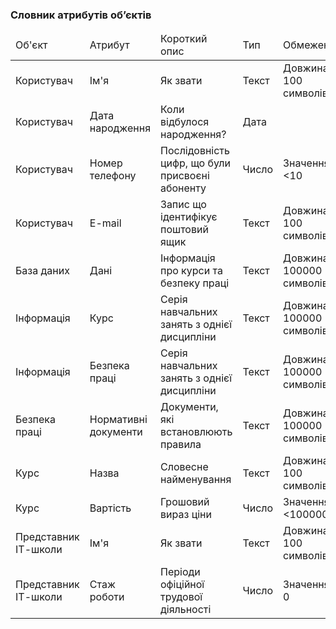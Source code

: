 ### Словник атрибутів об’єктів
<table>
    <thead>
        <tr>
            <td>Об'єкт</td>
            <td>Атрибут</td>
            <td>Короткий опис</td>
            <td>Тип</td>
            <td>Обмеження</td>
        </tr>
    </thead>
    <tbody>
        <tr>
            <td>Користувач</td>
            <td>Ім'я</td>
            <td>Як звати</td>
            <td>Текст</td>
            <td>Довжина < 100 символів</td>
        </tr>
        <tr>
            <td>Користувач</td>
            <td>Дата народження</td>
            <td>Коли відбулося народження?</td>
            <td>Дата</td>
            <td></td>
        </tr>
        <tr>
            <td>Користувач</td>
            <td>Номер телефону</td>
            <td>Послідовність цифр, що були присвоєні абоненту</td>
            <td>Число</td>
            <td>Значення <10</td>
        </tr>
        <tr>
            <td>Користувач</td>
            <td>E-mail</td>
            <td>Запис що ідентифікує поштовий ящик</td>
            <td>Текст</td>
            <td>Довжина < 100 символів</td>
        </tr>
         <tr>
            <td>База даних</td>
            <td>Дані</td>
            <td>Інформація про курси та безпеку праці</td>
            <td>Текст</td>
            <td>Довжина < 100000 символів</td>
        </tr>
         <tr>
            <td>Інформація</td>
            <td>Курс</td>
            <td>Серія навчальних занять з однієї дисципліни</td>
            <td>Текст</td>
            <td>Довжина < 100000 символів</td>
        </tr>
        <tr>
            <td>Інформація</td>
            <td>Безпека праці</td>
            <td>Серія навчальних занять з однієї дисципліни</td>
            <td>Текст</td>
            <td>Довжина < 100000 символів</td>
        </tr>
         <tr>
            <td>Безпека праці</td>
            <td>Нормативні документи</td>
            <td>Документи, які встановлюють правила</td>
            <td>Текст</td>
            <td>Довжина < 100000 символів</td>
        </tr>
        <tr>
            <td>Курс</td>
            <td>Назва</td>
            <td>Словесне найменування</td>
            <td>Текст</td>
            <td>Довжина < 100 символів</td>
        </tr>
           <tr>
            <td>Курс</td>
            <td>Вартість</td>
            <td>Грошовий вираз ціни</td>
            <td>Число</td>
            <td>Значення <100000</td>
        </tr>
        <tr>
            <td>Представник ІТ-школи</td>
            <td>Ім'я</td>
            <td>Як звати</td>
            <td>Текст</td>
            <td>Довжина < 100 символів</td>
        </tr>
         <tr>
            <td>Представник ІТ-школи</td>
            <td>Стаж роботи</td>
            <td>Періоди офіційної трудової діяльності</td>
            <td>Число</td>
            <td>Значення > 0</td>
        </tr>
    </tbody>
</table>
